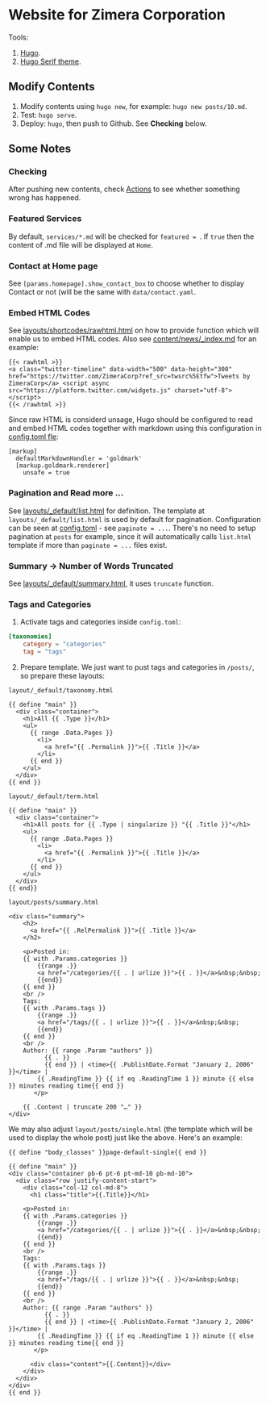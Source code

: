 # Website for Zimera Corporation

Tools:

1.  [Hugo](https://gohugo.io).
2.  [Hugo Serif theme](https://github.com/zerostaticthemes/hugo-serif-theme).

## Modify Contents

1.  Modify contents using `hugo new`, for example: `hugo new posts/10.md`. 
2.  Test: `hugo serve`.
3.  Deploy: `hugo`, then push to Github. See **Checking** below.

## Some Notes

### Checking

After pushing new contents, check [Actions](https://github.com/zimera-corp/zimera-corp.github.io/actions) to see whether something wrong has happened.

### Featured Services

By default, `services/*.md` will be checked for `featured = `. If `true` then the content of .md file will be displayed at `Home`.

### Contact at Home page

See `[params.homepage].show_contact_box` to choose whether to display Contact or not (will be the same with `data/contact.yaml`.

### Embed HTML Codes

See [layouts/shortcodes/rawhtml.html](layouts/shortcodes/rawhtml.html) on how to provide function which will enable us to embed HTML codes. Also see [content/news/_index.md](content/news/_index.md) for an example:

```
{{< rawhtml >}}
<a class="twitter-timeline" data-width="500" data-height="300" href="https://twitter.com/ZimeraCorp?ref_src=twsrc%5Etfw">Tweets by ZimeraCorp</a> <script async src="https://platform.twitter.com/widgets.js" charset="utf-8"></script>
{{< /rawhtml >}}
```
Since raw HTML is considerd unsage, Hugo should be configured to read and embed HTML codes together with markdown using this configuration in [config.toml fle](config.toml):

```
[markup]
  defaultMarkdownHandler = 'goldmark'
  [markup.goldmark.renderer]
    unsafe = true
```

### Pagination and Read more ...

See [layouts/_default/list.html](layouts/_default/list.html) for definition. The template at `layouts/_default/list.html` is used by default for pagination. Configuration can be seen at [config.toml](config.toml) - see `paginate = ...`. There's no need to setup pagination at `posts` for example, since it will automatically calls `list.html` template if more than `paginate = ...` files exist.

### Summary -> Number of Words Truncated

See [layouts/_default/summary.html](layouts/_default/summary.html), it uses `truncate` function.

### Tags and Categories

1. Activate tags and categories inside `config.toml`:

```toml
[taxonomies]
    category = "categories"
    tag = "tags"
```

2. Prepare template. We just want to pust tags and categories in `/posts/`, so prepare these layouts:

`layout/_default/taxonomy.html`

```
{{ define "main" }}
  <div class="container">
    <h1>All {{ .Type }}</h1>
    <ul>
      {{ range .Data.Pages }}
        <li>
          <a href="{{ .Permalink }}">{{ .Title }}</a>
        </li>
      {{ end }}
    </ul>
  </div>
{{ end }}
```

`layout/_default/term.html`

```
{{ define "main" }}
  <div class="container">
    <h1>All posts for {{ .Type | singularize }} "{{ .Title }}"</h1>
    <ul>
      {{ range .Data.Pages }}
        <li>
          <a href="{{ .Permalink }}">{{ .Title }}</a>
        </li>
      {{ end }}
    </ul>
  </div>
{{ end}}
```

`layout/posts/summary.html`

```
<div class="summary">
    <h2>
      <a href="{{ .RelPermalink }}">{{ .Title }}</a>
    </h2>

    <p>Posted in: 
    {{ with .Params.categories }}
        {{range .}}
        <a href="/categories/{{ . | urlize }}">{{ . }}</a>&nbsp;&nbsp;
        {{end}}
    {{ end }}
    <br />
    Tags: 
    {{ with .Params.tags }}
        {{range .}}
        <a href="/tags/{{ . | urlize }}">{{ . }}</a>&nbsp;&nbsp;
        {{end}}
    {{ end }}
    <br />
    Author: {{ range .Param "authors" }}
          {{ . }}
	      {{ end }} | <time>{{ .PublishDate.Format "January 2, 2006" }}</time> | 
        {{ .ReadingTime }} {{ if eq .ReadingTime 1 }} minute {{ else }} minutes reading time{{ end }}
       </p>

    {{ .Content | truncate 200 "…" }}
</div>
```

We may also adjust `layout/posts/single.html` (the template which will be used to display the whole post) just like the above. Here's an example:

```
{{ define "body_classes" }}page-default-single{{ end }}

{{ define "main" }}
<div class="container pb-6 pt-6 pt-md-10 pb-md-10">
  <div class="row justify-content-start">
    <div class="col-12 col-md-8">
      <h1 class="title">{{.Title}}</h1>

    <p>Posted in: 
    {{ with .Params.categories }}
        {{range .}}
        <a href="/categories/{{ . | urlize }}">{{ . }}</a>&nbsp;&nbsp;
        {{end}}
    {{ end }}
    <br />
    Tags: 
    {{ with .Params.tags }}
        {{range .}}
        <a href="/tags/{{ . | urlize }}">{{ . }}</a>&nbsp;&nbsp;
        {{end}}
    {{ end }}
    <br />
    Author: {{ range .Param "authors" }}
          {{ . }}
	      {{ end }} | <time>{{ .PublishDate.Format "January 2, 2006" }}</time> | 
        {{ .ReadingTime }} {{ if eq .ReadingTime 1 }} minute {{ else }} minutes reading time{{ end }}
       </p>

      <div class="content">{{.Content}}</div>
    </div>
  </div>
</div>
{{ end }}
```

